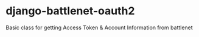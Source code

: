 django-battlenet-oauth2
=======================

Basic class for getting Access Token &amp; Account Information from battlenet
